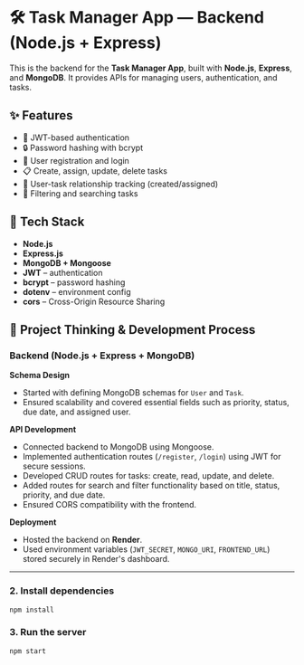 # 🛠️ Task Manager App — Backend (Node.js + Express)

This is the backend for the **Task Manager App**, built with **Node.js**, **Express**, and **MongoDB**. It provides APIs for managing users, authentication, and tasks.

## ✨ Features

- 🔐 JWT-based authentication
- 🔒 Password hashing with bcrypt
- 👤 User registration and login
- 📋 Create, assign, update, delete tasks
- 📁 User-task relationship tracking (created/assigned)
- 🔎 Filtering and searching tasks

## 🧰 Tech Stack

- **Node.js**
- **Express.js**
- **MongoDB + Mongoose**
- **JWT** – authentication
- **bcrypt** – password hashing
- **dotenv** – environment config
- **cors** – Cross-Origin Resource Sharing

## 🧠 Project Thinking & Development Process

### Backend (Node.js + Express + MongoDB)

**Schema Design**

- Started with defining MongoDB schemas for `User` and `Task`.
- Ensured scalability and covered essential fields such as priority, status, due date, and assigned user.

**API Development**

- Connected backend to MongoDB using Mongoose.
- Implemented authentication routes (`/register`, `/login`) using JWT for secure sessions.
- Developed CRUD routes for tasks: create, read, update, and delete.
- Added routes for search and filter functionality based on title, status, priority, and due date.
- Ensured CORS compatibility with the frontend.

**Deployment**

- Hosted the backend on **Render**.
- Used environment variables (`JWT_SECRET`, `MONGO_URI`, `FRONTEND_URL`) stored securely in Render's dashboard.

---

### 2. Install dependencies
 
```npm install```

### 3. Run the server

```npm start```

